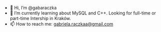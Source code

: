 - 👋 Hi, I’m @gabaraczka
- 🌱 I’m currently learning about MySQL and C++. Looking for full-time or part-time Intership in Kraków.
- 📫 How to reach me: gabriela.raczkaa@gmail.com

